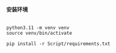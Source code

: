 #### 安装环境
```

python3.11 -m venv venv
source venv/bin/activate

pip install -r Script/requirements.txt 
```